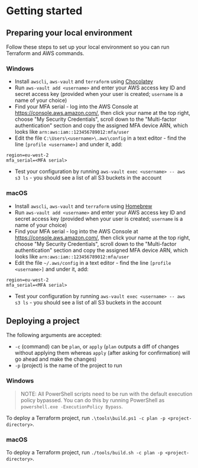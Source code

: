 # Getting started

## Preparing your local environment

Follow these steps to set up your local environment so you can run Terraform and AWS commands.

### Windows

* Install `awscli`, `aws-vault` and `terraform` using [Chocolatey](https://chocolatey.org/)
* Run `aws-vault add <username>` and enter your AWS access key ID and secret access key (provided when your user is created; `username` is a name of your choice)
* Find your MFA serial - log into the AWS Console at https://console.aws.amazon.com/, then click your name at the top right, choose "My Security Credentials", scroll down to the "Multi-factor authentication" section and copy the assigned MFA device ARN, which looks like `arn:aws:iam::123456789012:mfa/user`
* Edit the file `C:\Users\<username>\.aws\config` in a text editor - find the line `[profile <username>]` and under it, add:

```
region=eu-west-2
mfa_serial=<MFA serial>
```

* Test your configuration by running `aws-vault exec <username> -- aws s3 ls` - you should see a list of all S3 buckets in the account

### macOS

* Install `awscli`, `aws-vault` and `terraform` using [Homebrew](https://brew.sh/)
* Run `aws-vault add <username>` and enter your AWS access key ID and secret access key (provided when your user is created; `username` is a name of your choice)
* Find your MFA serial - log into the AWS Console at https://console.aws.amazon.com/, then click your name at the top right, choose "My Security Credentials", scroll down to the "Multi-factor authentication" section and copy the assigned MFA device ARN, which looks like `arn:aws:iam::123456789012:mfa/user`
* Edit the file `~/.aws/config` in a text editor - find the line `[profile <username>]` and under it, add:

```
region=eu-west-2
mfa_serial=<MFA serial>
```

* Test your configuration by running `aws-vault exec <username> -- aws s3 ls` - you should see a list of all S3 buckets in the account

## Deploying a project

The following arguments are accepted:

* `-c` (command) can be `plan`, or `apply` (`plan` outputs a diff of changes without applying them whereas `apply` (after asking for confirmation) will go ahead and make the changes)
* `-p` (project) is the name of the project to run

### Windows

> NOTE: All PowerShell scripts need to be run with the default execution policy bypassed. You can do this by running PowerShell as `powershell.exe -ExecutionPolicy Bypass`.

To deploy a Terraform project, run `.\tools\build.ps1 -c plan -p <project-directory>`.

### macOS

To deploy a Terraform project, run `./tools/build.sh -c plan -p <project-directory>`.
